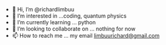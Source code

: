 - 👋 Hi, I’m @richardlimbuu
- 👀 I’m interested in ...coding, quantum physics
- 🌱 I’m currently learning ... python
- 💞️ I’m looking to collaborate on ... nothing for now
- 📫 How to reach me ... my email limbuurichard@gmail.com
 
<!---
richardlimbuu/richardlimbuu is a ✨ special ✨ repository because its `README.md` (this file) appears on your GitHub profile.
You can click the Preview link to take a look at your changes.
--->

